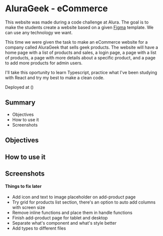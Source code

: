 # AluraGeek - eCommerce

This website was made during a code challenge at Alura. The goal is to make the students create a website based on a given [Figma](https://www.figma.com/file/itJpWbvHxSUcUeMPy1lmof/AluraGeek?node-id=0%3A1) template. We can use any technology we want.

This time we were given the task to make an eCommerce website for a company called AluraGeek that sells geek products. The website will have a home page with a list of products and sales, a login page, a page with a list of products, a page with more details about a specific product, and a page to add more products for admin users.

I'll take this oportunity to learn Typescript, practice what I've been studying with React and try my best to make a clean code.

Deployed at ()

## Summary

- Objectives
- How to use it
- Screenshots

## Objectives

## How to use it

## Screenshots

#### Things to fix later
- Add icon and text to image placeholder on add-product page
- Try grid for products list section, there's an option to auto add columns with screen size
- Remove inline functions and place them in handle functions
- Finish add-product page for tablet and desktop
- Separate what's component and what's style better
- Add types to different files